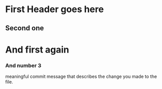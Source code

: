 #  First Header goes here

## Second one

# And first again
### And number 3

meaningful commit message that describes the change you made to the file.
